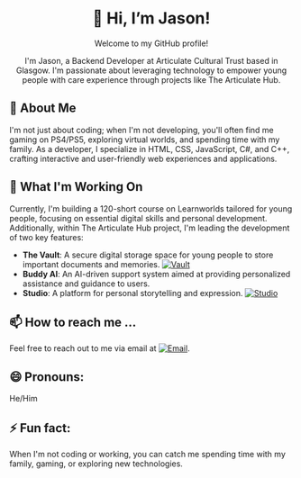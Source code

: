 <div align="center">
  <h1>👋 Hi, I’m Jason!</h1>
  <p>Welcome to my GitHub profile!</p>
  <p>I'm Jason, a Backend Developer at Articulate Cultural Trust based in Glasgow. I'm passionate about leveraging technology to empower young people with care experience through projects like The Articulate Hub.</p>
</div>

## 👀 About Me

I'm not just about coding; when I'm not developing, you'll often find me gaming on PS4/PS5, exploring virtual worlds, and spending time with my family. As a developer, I specialize in HTML, CSS, JavaScript, C#, and C++, crafting interactive and user-friendly web experiences and applications.

## 🌱 What I'm Working On

Currently, I'm building a 120-short course on Learnworlds tailored for young people, focusing on essential digital skills and personal development. Additionally, within The Articulate Hub project, I'm leading the development of two key features:

- **The Vault**: A secure digital storage space for young people to store important documents and memories. 
  [![Vault](https://img.shields.io/badge/Access-Vault-brightgreen)](https://www.example.com/vault)
- **Buddy AI**: An AI-driven support system aimed at providing personalized assistance and guidance to users.
- **Studio**: A platform for personal storytelling and expression.
  [![Studio](https://img.shields.io/badge/Access-Studio-blue)](https://www.example.com/studio)

## 📫 How to reach me ...

Feel free to reach out to me via email at [![Email](https://img.shields.io/badge/Email-Jasongillan%40Articulatehub.com-blue)](mailto:Jasongillan@Articulatehub.com).

## 😄 Pronouns:

He/Him

## ⚡ Fun fact:

When I'm not coding or working, you can catch me spending time with my family, gaming, or exploring new technologies.

